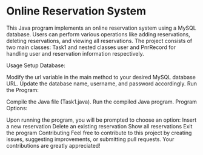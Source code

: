# Online Reservation System
 
This Java program implements an online reservation system using a MySQL database. Users can perform various operations like adding reservations, deleting reservations, and viewing all reservations. The project consists of two main classes: Task1 and nested classes user and PnrRecord for handling user and reservation information respectively.

Usage
Setup Database:

Modify the url variable in the main method to your desired MySQL database URL.
Update the database name, username, and password accordingly.
Run the Program:

Compile the Java file (Task1.java).
Run the compiled Java program.
Program Options:

Upon running the program, you will be prompted to choose an option:
Insert a new reservation
Delete an existing reservation
Show all reservations
Exit the program
Contributing
Feel free to contribute to this project by creating issues, suggesting improvements, or submitting pull requests. Your contributions are greatly appreciated!

